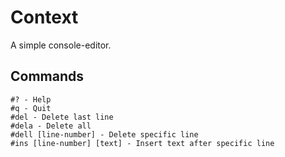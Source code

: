 # Context
A simple console-editor.

## Commands
```
#? - Help
#q - Quit
#del - Delete last line
#dela - Delete all
#dell [line-number] - Delete specific line
#ins [line-number] [text] - Insert text after specific line
```
